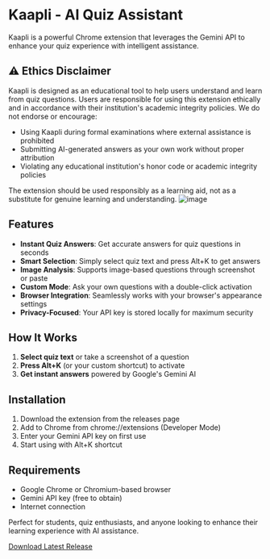 # Kaapli - AI Quiz Assistant
Kaapli is a powerful Chrome extension that leverages the Gemini API to enhance your quiz experience with intelligent assistance.

## ⚠️ Ethics Disclaimer
Kaapli is designed as an educational tool to help users understand and learn from quiz questions. Users are responsible for using this extension ethically and in accordance with their institution's academic integrity policies. We do not endorse or encourage:
- Using Kaapli during formal examinations where external assistance is prohibited
- Submitting AI-generated answers as your own work without proper attribution
- Violating any educational institution's honor code or academic integrity policies

The extension should be used responsibly as a learning aid, not as a substitute for genuine learning and understanding.
![image](https://github.com/user-attachments/assets/c4f7f397-9b48-47ef-8e85-9c409c8bbbcf)

## Features
- **Instant Quiz Answers**: Get accurate answers for quiz questions in seconds
- **Smart Selection**: Simply select quiz text and press Alt+K to get answers
- **Image Analysis**: Supports image-based questions through screenshot or paste
- **Custom Mode**: Ask your own questions with a double-click activation
- **Browser Integration**: Seamlessly works with your browser's appearance settings
- **Privacy-Focused**: Your API key is stored locally for maximum security

## How It Works
1. **Select quiz text** or take a screenshot of a question
2. **Press Alt+K** (or your custom shortcut) to activate
3. **Get instant answers** powered by Google's Gemini AI

## Installation
1. Download the extension from the releases page
2. Add to Chrome from chrome://extensions (Developer Mode)
3. Enter your Gemini API key on first use
4. Start using with Alt+K shortcut

## Requirements
- Google Chrome or Chromium-based browser
- Gemini API key (free to obtain)
- Internet connection

Perfect for students, quiz enthusiasts, and anyone looking to enhance their learning experience with AI assistance.

[Download Latest Release](https://github.com/dharmthummar/kaapli-extension/releases)
